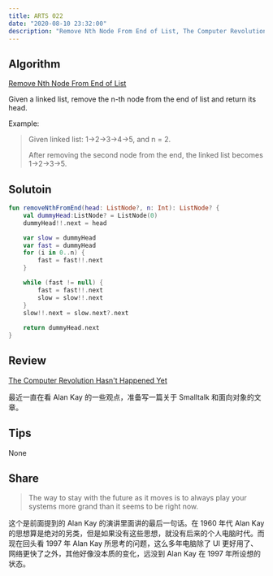 ```yaml
---
title: ARTS 022
date: "2020-08-10 23:32:00"
description: "Remove Nth Node From End of List, The Computer Revolution Hasn't Happened Yet"
---
```


## Algorithm
[Remove Nth Node From End of List](https://leetcode.com/problems/remove-nth-node-from-end-of-list/)

Given a linked list, remove the n-th node from the end of list and return its head.

Example:

> Given linked list: 1->2->3->4->5, and n = 2.
>
> After removing the second node from the end, the linked list becomes 1->2->3->5.

## Solutoin
```kotlin
fun removeNthFromEnd(head: ListNode?, n: Int): ListNode? {
    val dummyHead:ListNode? = ListNode(0)
    dummyHead!!.next = head

    var slow = dummyHead
    var fast = dummyHead
    for (i in 0..n) {
        fast = fast!!.next
    }

    while (fast != null) {
        fast = fast!!.next
        slow = slow!!.next
    }
    slow!!.next = slow.next?.next
    
    return dummyHead.next
}
```

## Review
[The Computer Revolution Hasn't Happened Yet](https://catonmat.net/videos/the-computer-revolution-hasnt-happened-yet)

最近一直在看 Alan Kay 的一些观点，准备写一篇关于 Smalltalk 和面向对象的文章。

## Tips
None

## Share
> The way to stay with the future as it moves is to always play your systems more grand than it seems to be right now.

这个是前面提到的 Alan Kay 的演讲里面讲的最后一句话。在 1960 年代 Alan Kay 的思想算是绝对的另类，但是如果没有这些思想，就没有后来的个人电脑时代。而现在回头看 1997 年 Alan Kay 所思考的问题，这么多年电脑除了 UI 更好用了、网络更快了之外，其他好像没本质的变化，远没到 Alan Kay 在 1997 年所设想的状态。